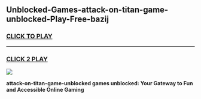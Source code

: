 
## Unblocked-Games-attack-on-titan-game-unblocked-Play-Free-bazij
<h3>
<a href="https://premium76.site?title=attack-on-titan-game-unblocked&ref=19M">CLICK TO PLAY</a></h3>
<hr>

<h3>
<a href="https://premium76.site?title=attack-on-titan-game-unblocked&ref=19M">CLICK 2 PLAY</a>
  
</h3>

<a href="https://premium76.site?title=attack-on-titan-game-unblocked&ref=19M"><img src="https://clearcache.store/games.png"></a>


**attack-on-titan-game-unblocked games unblocked: Your Gateway to Fun and Accessible Online Gaming**
